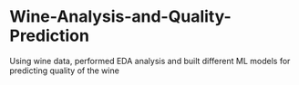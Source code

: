 # Wine-Analysis-and-Quality-Prediction
Using wine data, performed EDA analysis and built different ML models for predicting quality of the wine
